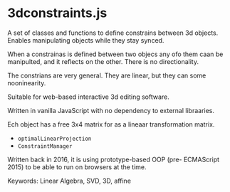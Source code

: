 # 3dconstraints.js

A set of classes and functions to define constrains between 3d objects.
Enables manipulating objects while they stay synced.

When a constrainas is defined between two objecs any ofo them caan be manipulted, and it reflects on the other.
There is no directionality.

The constrians are very general. They are linear, but they can some nooninearity. 

Suitable for web-based interactive 3d editing software.

Written in vanilla JavaScript with no dependency to external libraaries.


Ech object has a free 3x4 matrix for as a lineaar transformation matrix.


* `optimalLinearProjection`
* `ConstraintManager`

Written back in 2016, it is using prototype-based OOP (pre- ECMAScript 2015) to be able to run on browsers at the time.

Keywords: Linear Algebra, SVD, 3D, affine
